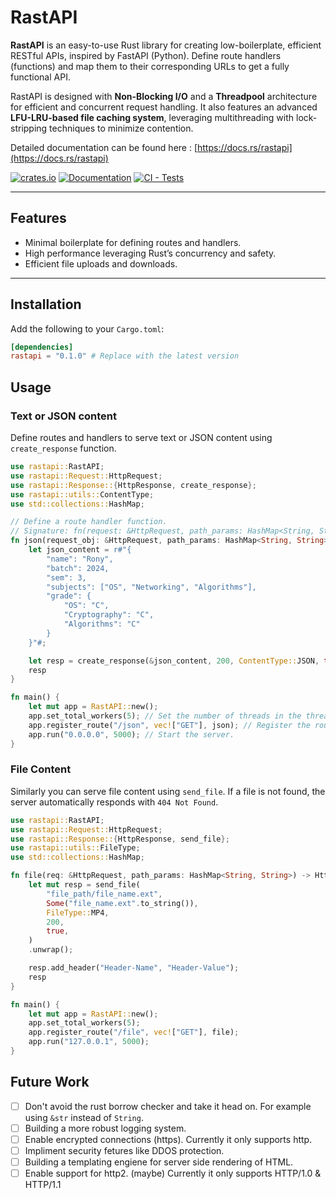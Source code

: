 # RastAPI

**RastAPI** is an easy-to-use Rust library for creating low-boilerplate, efficient RESTful APIs, inspired by FastAPI (Python). Define route handlers (functions) and map them to their corresponding URLs to get a fully functional API.

RastAPI is designed with **Non-Blocking I/O** and a **Threadpool** architecture for efficient and concurrent request handling. It also features an advanced **LFU-LRU-based file caching system**, leveraging multithreading with lock-stripping techniques to minimize contention.

Detailed documentation can be found here : [https://docs.rs/rastapi](https://docs.rs/rastapi)


[![crates.io](https://img.shields.io/crates/v/rastapi.svg)](https://crates.io/crates/rastapi)
[![Documentation](https://docs.rs/rastapi/badge.svg)](https://docs.rs/rastapi)
[![CI - Tests](https://github.com/Subhankar4901/rastapi/actions/workflows/rust.yml/badge.svg)](https://github.com/Subhankar4901/rastapi/actions/workflows/ci.yml)

---

## Features

- Minimal boilerplate for defining routes and handlers.
- High performance leveraging Rust’s concurrency and safety.
- Efficient file uploads and downloads.

---

## Installation

Add the following to your `Cargo.toml`:

```toml
[dependencies]
rastapi = "0.1.0" # Replace with the latest version
```
## Usage

### Text or JSON content
Define routes and handlers to serve text or JSON content using `create_response` function.
```rust
use rastapi::RastAPI;
use rastapi::Request::HttpRequest;
use rastapi::Response::{HttpResponse, create_response};
use rastapi::utils::ContentType;
use std::collections::HashMap;

// Define a route handler function.
// Signature: fn(request: &HttpRequest, path_params: HashMap<String, String>) -> HttpResponse
fn json(request_obj: &HttpRequest, path_params: HashMap<String, String>) -> HttpResponse {
    let json_content = r#"{
        "name": "Rony",
        "batch": 2024,
        "sem": 3,
        "subjects": ["OS", "Networking", "Algorithms"],
        "grade": {
            "OS": "C",
            "Cryptography": "C",
            "Algorithms": "C"
        }
    }"#;

    let resp = create_response(&json_content, 200, ContentType::JSON, true).unwrap();
    resp
}

fn main() {
    let mut app = RastAPI::new();
    app.set_total_workers(5); // Set the number of threads in the threadpool.
    app.register_route("/json", vec!["GET"], json); // Register the route handler.
    app.run("0.0.0.0", 5000); // Start the server.
}
```
### File Content
Similarly you can serve file content using `send_file`. If a file is not found, the server automatically responds with `404 Not Found`.
```rust
use rastapi::RastAPI;
use rastapi::Request::HttpRequest;
use rastapi::Response::{HttpResponse, send_file};
use rastapi::utils::FileType;
use std::collections::HashMap;

fn file(req: &HttpRequest, path_params: HashMap<String, String>) -> HttpResponse {
    let mut resp = send_file(
        "file_path/file_name.ext",
        Some("file_name.ext".to_string()),
        FileType::MP4,
        200,
        true,
    )
    .unwrap();

    resp.add_header("Header-Name", "Header-Value");
    resp
}

fn main() {
    let mut app = RastAPI::new();
    app.set_total_workers(5);
    app.register_route("/file", vec!["GET"], file);
    app.run("127.0.0.1", 5000);
}
```
## Future Work
- [ ] Don't avoid the rust borrow checker and take it head on. For example using `&str` instead of `String`.
- [ ] Building a more robust logging system.
- [ ] Enable encrypted connections (https). Currently it only supports http.
- [ ] Impliment security fetures like DDOS protection.
- [ ] Building a templating engiene for server side rendering of HTML.
- [ ] Enable support for http2. (maybe) Currently it only supports HTTP/1.0 & HTTP/1.1
